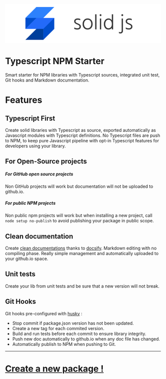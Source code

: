 ![solid-js](doc/media/solid-js.png)

# Typescript NPM Starter

Smart starter for NPM libraries with Typescript sources, integrated unit test, Git hooks and Markdown documentation.


# Features

## Typescript First

Create solid libraries with Typescript as source, exported automatically as Javascript modules with Typescript definitions. No Typescript files are push to NPM, to keep pure Javascript pipeline with opt-in Typescript features for developers using your library.


## For Open-Source projects

##### For GitHub open source projects
Non GitHub projects will work but documentation will not be uploaded to github.io.

##### For public NPM projects
Non public npm projects will work but when installing a new project, call `node setup no-publish` to avoid publishing your package in public scope.


## Clean documentation

Create [clean documentations](https://solid-js.github.io/typescript-npm-starter/) thanks to [docsify](https://docsify.js.org). Markdown editing with no compiling phase. Really simple management and automatically uploaded to your github.io space.

## Unit tests

Create your lib from unit tests and be sure that a new version will not break.

## Git Hooks

Git hooks pre-configured with [husky](https://github.com/typicode/husky) :
- Stop commit if package.json version has not been updated.
- Create a new tag for each commited version.
- Build and run tests before each commit to ensure library integrity.
- Push new doc automatically to github.io when any doc file has changed.
- Automatically publish to NPM when pushing to Git.

---

# [Create a new package !](https://solid-js.github.io/typescript-npm-starter/#/install/quick-start.md)